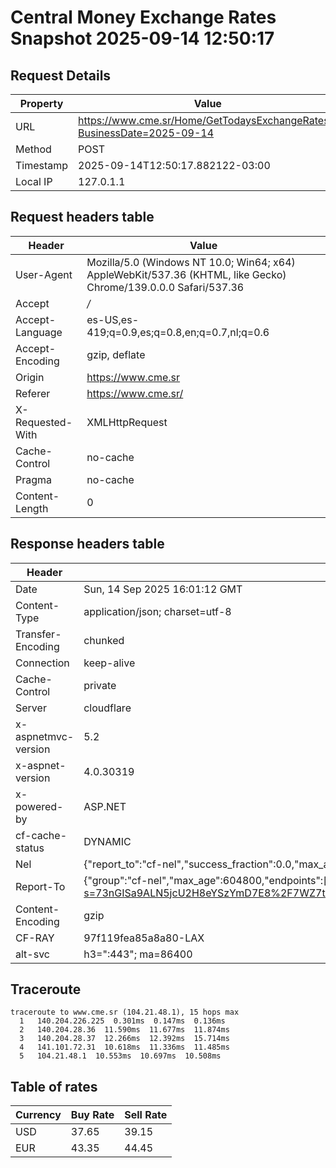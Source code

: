# Central Money Exchange Rates Snapshot 2025-09-14 12:50:17
## Request Details

| Property | Value |
|----------|-------|
| URL | https://www.cme.sr/Home/GetTodaysExchangeRates/?BusinessDate=2025-09-14 |
| Method | POST |
| Timestamp | 2025-09-14T12:50:17.882122-03:00 |
| Local IP | 127.0.1.1 |
    
## Request headers table

| Header | Value |
|--------|-------|
| User-Agent | Mozilla/5.0 (Windows NT 10.0; Win64; x64) AppleWebKit/537.36 (KHTML, like Gecko) Chrome/139.0.0.0 Safari/537.36 |
| Accept | */* |
| Accept-Language | es-US,es-419;q=0.9,es;q=0.8,en;q=0.7,nl;q=0.6 |
| Accept-Encoding | gzip, deflate |
| Origin | https://www.cme.sr |
| Referer | https://www.cme.sr/ |
| X-Requested-With | XMLHttpRequest |
| Cache-Control | no-cache |
| Pragma | no-cache |
| Content-Length | 0 |

    
## Response headers table
| Header | Value |
|--------|-------|
| Date | Sun, 14 Sep 2025 16:01:12 GMT |
| Content-Type | application/json; charset=utf-8 |
| Transfer-Encoding | chunked |
| Connection | keep-alive |
| Cache-Control | private |
| Server | cloudflare |
| x-aspnetmvc-version | 5.2 |
| x-aspnet-version | 4.0.30319 |
| x-powered-by | ASP.NET |
| cf-cache-status | DYNAMIC |
| Nel | {"report_to":"cf-nel","success_fraction":0.0,"max_age":604800} |
| Report-To | {"group":"cf-nel","max_age":604800,"endpoints":[{"url":"https://a.nel.cloudflare.com/report/v4?s=73nGISa9ALN5jcU2H8eYSzYmD7E8%2F7WZ7tqK0Sfi1jYNeIwwo5te437AbzBI%2FSFj8BkjbN4jfddmK6pKtG2rO3h%2F722nZvFpKEo%3D"}]} |
| Content-Encoding | gzip |
| CF-RAY | 97f119fea85a8a80-LAX |
| alt-svc | h3=":443"; ma=86400 |

## Traceroute 

```
traceroute to www.cme.sr (104.21.48.1), 15 hops max
  1   140.204.226.225  0.301ms  0.147ms  0.136ms 
  2   140.204.28.36  11.590ms  11.677ms  11.874ms 
  3   140.204.28.37  12.266ms  12.392ms  15.714ms 
  4   141.101.72.31  10.618ms  11.336ms  11.485ms 
  5   104.21.48.1  10.553ms  10.697ms  10.508ms 

```


## Table of rates

| Currency | Buy Rate | Sell Rate |
|----------|----------|-----------|
| USD | 37.65 | 39.15 |
| EUR | 43.35 | 44.45 |
